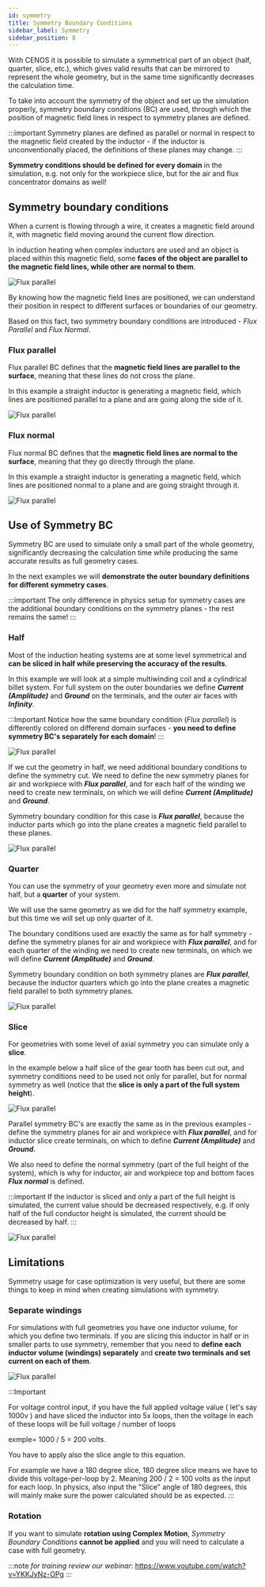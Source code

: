 ```yaml
---
id: symmetry
title: Symmetry Boundary Conditions
sidebar_label: Symmetry
sidebar_position: 8
---
```


With CENOS it is possible to simulate a symmetrical part of an object (half, quarter, slice, etc.), which gives valid results that can be mirrored to represent the whole geometry, but in the same time significantly decreases the calculation time.

To take into account the symmetry of the object and set up the simulation properly, symmetry boundary conditions (BC) are used, through which the position of magnetic field lines in respect to symmetry planes are defined.

:::important
Symmetry planes are defined as parallel or normal in respect to the magnetic field created by the inductor - if the inductor is unconventionally placed, the definitions of these planes may change.
:::

**Symmetry conditions should be defined for every domain** in the simulation, e.g. not only for the workpiece slice, but for the air and flux concentrator domains as well!

## Symmetry boundary conditions

When a current is flowing through a wire, it creates a magnetic field around it, with magnetic field moving around the current flow direction.

In induction heating when complex inductors are used and an object is placed within this magnetic field, some **faces of the object are parallel to the magnetic field lines, while other are normal to them**.

<p align="center">

![Flux parallel](assets/symmetry/6.png)

</p>

By knowing how the magnetic field lines are positioned, we can understand their position in respect to different surfaces or boundaries of our geometry.

Based on this fact, two symmetry boundary conditions are introduced - *Flux Parallel* and *Flux Normal*.

### Flux parallel

Flux parallel BC defines that the **magnetic field lines are parallel to the surface**, meaning that these lines do not cross the plane.

In this example a straight inductor is generating a magnetic field, which lines are positioned parallel to a plane and are going along the side of it.

<p align="center">

![Flux parallel](assets/symmetry/1.png)

</p>

### Flux normal

Flux normal BC defines that the **magnetic field lines are normal to the surface**, meaning that they go directly through the plane.

In this example a straight inductor is generating a magnetic field, which lines are positioned normal to a plane and are going straight through it.

<p align="center">

![Flux parallel](assets/symmetry/2.png)

</p>

## Use of Symmetry BC

Symmetry BC are used to simulate only a small part of the whole geometry, significantly decreasing the calculation time while producing the same accurate results as full geometry cases.

In the next examples we will **demonstrate the outer boundary definitions for different symmetry cases**.

:::important
The only difference in physics setup for symmetry cases are the additional boundary conditions on the symmetry planes - the rest remains the same!
:::

### Half

Most of the induction heating systems are at some level symmetrical and **can be sliced in half while preserving the accuracy of the results**.

In this example we will look at a simple multiwinding coil and a cylindrical billet system. For full system on the outer boundaries we define ***Current (Amplitude)*** and ***Ground*** on the terminals, and the outer air faces with ***Infinity***.

:::Important
Notice how the same boundary condition (*Flux parallel*) is differently colored on differend domain surfaces - **you need to define symmetry BC's separately for each domain**!
:::

<p align="center">

![Flux parallel](assets/symmetry/7.png)

</p>

If we cut the geometry in half, we need additional boundary conditions to define the symmetry cut. We need to define the new symmetry planes for air and workpiece with ***Flux parallel***, and for each half of the winding we need to create new terminals, on which we will define ***Current (Amplitude)*** and ***Ground***.

Symmetry boundary condition for this case is ***Flux parallel***, because the inductor parts which go into the plane creates a magnetic field parallel to these planes.

<p align="center">

![Flux parallel](assets/symmetry/8.png)

</p>

### Quarter

You can use the symmetry of your geometry even more and simulate not half, but a **quarter** of your system.

We will use the same geometry as we did for the half symmetry example, but this time we will set up only quarter of it.

The boundary conditions used are exactly the same as for half symmetry - define the symmetry planes for air and workpiece with ***Flux parallel***, and for each quarter of the winding we need to create new terminals, on which we will define ***Current (Amplitude)*** and ***Ground***.

Symmetry boundary condition on both symmetry planes are ***Flux parallel***, because the inductor quarters which go into the plane creates a magnetic field parallel to both symmetry planes.

<p align="center">

![Flux parallel](assets/symmetry/10.png)

</p>

### Slice

For geometries with some level of axial symmetry you can simulate only a **slice**.  

In the example below a half slice of the gear tooth has been cut out, and symmetry conditions need to be used not only for parallel, but for normal symmetry as well (notice that the **slice is only a part of the full system height**).

<p align="center">

![Flux parallel](assets/symmetry/3.png)

</p>

Parallel symmetry BC's are exactly the same as in the previous examples - define the symmetry planes for air and workpiece with ***Flux parallel***, and for inductor slice create terminals, on which to define ***Current (Amplitude)*** and ***Ground***.

We also need to define the normal symmetry (part of the full height of the system), which is why for inductor, air and workpiece top and bottom faces ***Flux normal*** is defined.

:::important
If the inductor is sliced and only a part of the full height is simulated, the current value should be decreased respectively, e.g. if only half of the full conductor height is simulated, the current should be decreased by half.
:::

<p align="center">

![Flux parallel](assets/symmetry/4.png)

</p>

## Limitations

Symmetry usage for case optimization is very useful, but there are some things to keep in mind when creating simulations with symmetry.

### Separate windings

For simulations with full geometries you have one inductor volume, for which you define two terminals. If you are slicing this inductor in half or in smaller parts to use symmetry, remember that you need to **define each inductor volume (windings) separately** and **create two terminals and set current on each of them**.

<p align="center">

![Flux parallel](assets/symmetry/9.png)

</p>
:::Important

For voltage control input, if you have the full applied voltage value ( let's say 1000v ) and have sliced the inductor into 5x loops, then the voltage in each of these loops will be full voltage / number of loops

exmple= 1000 / 5 = 200 volts.

You have to apply also the slice angle to this equation.

For example we have a 180 degree slice,  180 degree slice means we have to divide this voltage-per-loop by 2.
Meaning 200 / 2 = 100 volts as the input for each loop.
In physics, also input the "Slice" angle of 180 degrees, this will mainly make sure the power calculated should be as expected.
:::

### Rotation

If you want to simulate **rotation using Complex Motion**, *Symmetry Boundary Conditions* **cannot be applied** and you will need to calculate a case with full geometry.

:::note
*for training review our webinar*:
https://www.youtube.com/watch?v=YKKJyNz-OPg
:::
